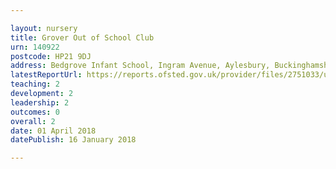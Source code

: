 ```yaml
---

layout: nursery
title: Grover Out of School Club
urn: 140922
postcode: HP21 9DJ
address: Bedgrove Infant School, Ingram Avenue, Aylesbury, Buckinghamshire, HP21 9DJ
latestReportUrl: https://reports.ofsted.gov.uk/provider/files/2751033/urn/140922.pdf
teaching: 2
development: 2
leadership: 2
outcomes: 0
overall: 2
date: 01 April 2018 
datePublish: 16 January 2018

---
```

